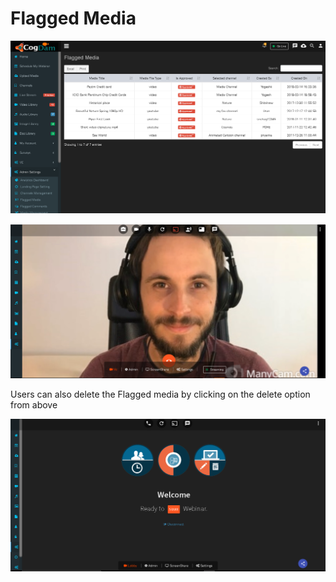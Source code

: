 # Flagged Media

![](../../.gitbook/assets/flaag_med.png)

![](../../.gitbook/assets/image%20%28100%29.png)

Users can also delete the Flagged media by clicking on the delete option from above 

![](../../.gitbook/assets/image%20%28194%29.png)

